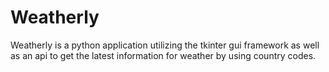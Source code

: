 # Weatherly
Weatherly is a python application  utilizing the tkinter gui framework as well as an api to get the latest information for weather by using country codes.
